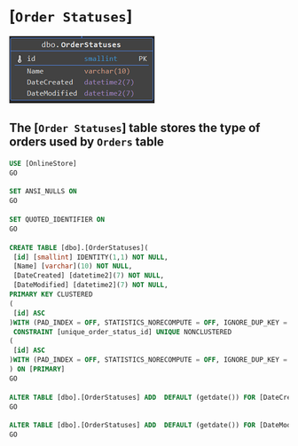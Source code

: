 # [`Order Statuses`]

![Images Table](/tables_images/order_statuses.png)

## The [`Order Statuses`] table stores the type of orders used by `Orders` table

```sql
USE [OnlineStore]
GO

SET ANSI_NULLS ON
GO

SET QUOTED_IDENTIFIER ON
GO

CREATE TABLE [dbo].[OrderStatuses](
 [id] [smallint] IDENTITY(1,1) NOT NULL,
 [Name] [varchar](10) NOT NULL,
 [DateCreated] [datetime2](7) NOT NULL,
 [DateModified] [datetime2](7) NOT NULL,
PRIMARY KEY CLUSTERED
(
 [id] ASC
)WITH (PAD_INDEX = OFF, STATISTICS_NORECOMPUTE = OFF, IGNORE_DUP_KEY = OFF, ALLOW_ROW_LOCKS = ON, ALLOW_PAGE_LOCKS = ON, OPTIMIZE_FOR_SEQUENTIAL_KEY = OFF) ON [PRIMARY],
 CONSTRAINT [unique_order_status_id] UNIQUE NONCLUSTERED
(
 [id] ASC
)WITH (PAD_INDEX = OFF, STATISTICS_NORECOMPUTE = OFF, IGNORE_DUP_KEY = OFF, ALLOW_ROW_LOCKS = ON, ALLOW_PAGE_LOCKS = ON, OPTIMIZE_FOR_SEQUENTIAL_KEY = OFF) ON [PRIMARY]
) ON [PRIMARY]
GO

ALTER TABLE [dbo].[OrderStatuses] ADD  DEFAULT (getdate()) FOR [DateCreated]
GO

ALTER TABLE [dbo].[OrderStatuses] ADD  DEFAULT (getdate()) FOR [DateModified]
GO

```
